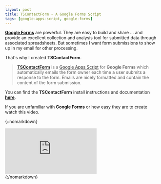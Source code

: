 ```yaml
---
layout: post
title: TSContactForm - A Google Forms Script
tags: [google-apps-script, google-forms]
---
```



**[Google Forms](https://www.google.com/forms/about/)** are powerful. They are easy to build and share ... and provide an excellent collection and analysis tool for submitted data through associated spreadsheets.  But sometimes I want form submissions to show up in my email for other processing.  

That's why I created **TSContactForm**.

> **[TSContactForm](https://techstreams.github.io/TSContactForm/)** is a [Google Apps Script](https://www.google.com/script/start/) for **Google Forms** which automatically emails the form owner each time a user submits a response to the form.  Emails are nicely formatted and contain the content of the form submission. 

You can find the **TSContactForm** install instructions and documentation **[here](https://techstreams.github.io/TSContactForm/)**.

If you are unfamiliar with **Google Forms** or how easy they are to create watch this video.

{::nomarkdown}
<div class='embed-container'>
	<iframe src="https://www.youtube.com/embed/xEY10Ub-k-U" frameborder=0 allowfullscreen></iframe>
</div>
{:/nomarkdown}





